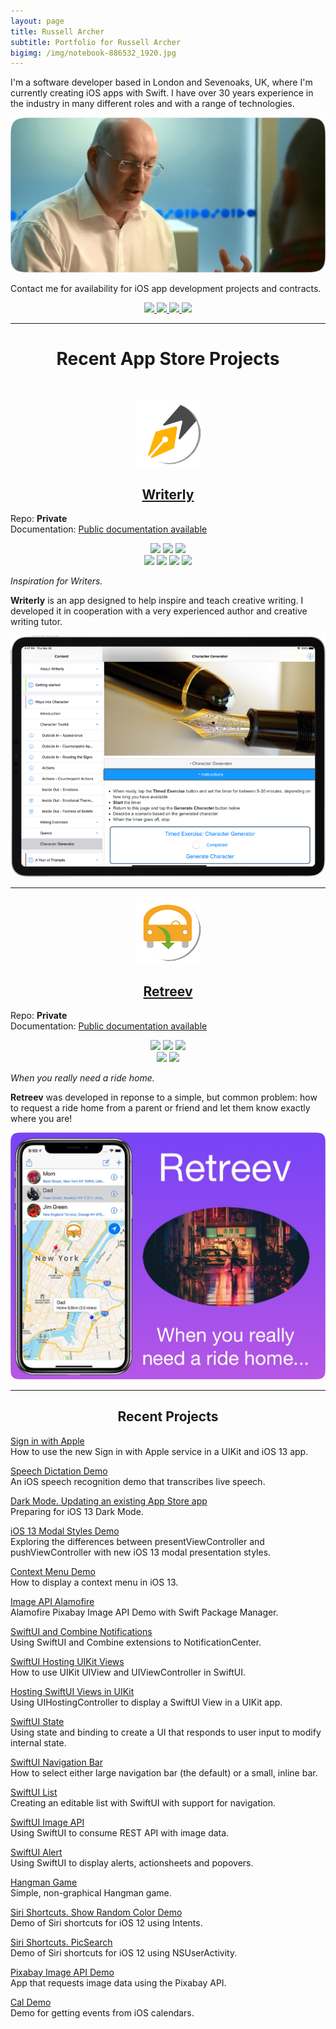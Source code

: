 ```yaml
---
layout: page
title: Russell Archer
subtitle: Portfolio for Russell Archer
bigimg: /img/notebook-886532_1920.jpg
---
```


I'm a software developer based in London and Sevenoaks, UK, where I'm currently creating iOS apps with Swift.
I have over 30 years experience in the industry in many different roles and with a range of technologies.

<p align="center">
    <img src="./img/designCons-2.png" />
</p>

Contact me for availability for iOS app development projects and contracts.

<p align="center">
	<a href="https://github.com/russell-archer">
		<img src="https://img.shields.io/static/v1?style=flat-square&logo=GitHub&label=GitHub&message=Russell%20Archer&color=lightgray">
	</a>
    <a href="https://twitter.com/Russell_Archer">
		<img src="https://img.shields.io/static/v1?style=flat-square&logo=Twitter&label=Twitter&message=Russell%20Archer&color=00ACEE">
	</a>
	<a href="mailto:russell.archer@mac.com">
		<img src="https://img.shields.io/static/v1?style=flat-square&logo=Apple&label=Email&message=Russell%20Archer&color=F76831">
	</a>
	<a href="./russell-archer-cv-short.pdf">
		<img src="https://img.shields.io/static/v1?style=flat-square&logo=Adobe-Acrobat-Reader&label=CV&message=PDF&color=green">
	</a>
</p>

<hr />
<h1 align="center">Recent App Store Projects</h1>
<p>&nbsp;</p>

<p align="center">
    <img src="./img/writerly-icon-rounded.png" />
</p>
<h2 align="center">
    <a href="https://russell-archer.github.io/Writerly/">Writerly</a>
</h2>

Repo: **Private**<br/>
Documentation: [Public documentation available](https://russell-archer.github.io/Writerly/)<br/>

<p align="center">
    <img src="https://img.shields.io/static/v1?style=flat-square&logo=Apple&label=Platform&message=iOS&color=green">
    <img src="https://img.shields.io/static/v1?style=flat-square&logo=Swift&label=Language&message=Swift&color=FA7343">
    <img src="https://img.shields.io/static/v1?style=flat-square&logo=Xcode&label=IDE&message=Xcode&color=1575F9"><br />
    <img src="https://img.shields.io/static/v1?style=flat-square&logo=Firebase&label=Analytics&message=Firebase&color=FFCA28">
    <img src="https://img.shields.io/static/v1?style=flat-square&logo=UIKit&label=Framework&message=UIKit&color=2396F3">
    <img src="https://img.shields.io/static/v1?label=Framework&message=StoreKit&color=1299F3">
    <img src="https://img.shields.io/static/v1?label=Framework&message=MapKit&color=F76831">
</p>

*Inspiration for Writers.*

**Writerly** is an app designed to help inspire and teach creative writing. I developed it in cooperation with a very experienced
author and creative writing tutor.

<p align="center">
    <img src="./img/writerly-ad1.png" />
</p>

<hr />

<p align="center">
    <img src="./img/retreev-icon-rounded.png" />
</p>
<h2 align="center">
    <a href="https://russell-archer.github.io/Retreev/">Retreev</a>
</h2>

Repo: **Private**<br/>
Documentation: [Public documentation available](https://russell-archer.github.io/Retreev/)<br/>

<p align="center">
    <img src="https://img.shields.io/static/v1?style=flat-square&logo=Apple&label=Platform&message=iOS&color=green">
    <img src="https://img.shields.io/static/v1?style=flat-square&logo=Swift&label=Language&message=Swift&color=FA7343">
    <img src="https://img.shields.io/static/v1?style=flat-square&logo=Xcode&label=IDE&message=Xcode&color=1575F9"><br />
    <img src="https://img.shields.io/static/v1?style=flat-square&logo=UIKit&label=Framework&message=UIKit&color=2396F3">
    <img src="https://img.shields.io/static/v1?label=Framework&message=MapKit&color=F76831">
</p>

*When you really need a ride home.*

**Retreev** was developed in reponse to a simple, but common problem: how to request a ride home from a parent or friend
and let them know exactly where you are!

<p align="center">
    <img src="./img/retreev-quote-big.jpg" />
</p>

<hr />
<h2 align="center">Recent Projects</h2>

[Sign in with Apple](https://github.com/russell-archer/AppleSignInDemo)<br/>
How to use the new Sign in with Apple service in a UIKit and iOS 13 app.

[Speech Dictation Demo](https://github.com/russell-archer/SpeechDictationDemo)<br/>
An iOS speech recognition demo that transcribes live speech.

[Dark Mode. Updating an existing App Store app](https://github.com/russell-archer/DarkModeDemo-UIKit)<br/>
Preparing for iOS 13 Dark Mode.

[iOS 13 Modal Styles Demo](https://github.com/russell-archer/ModalStylesDemo)<br/>
Exploring the differences between presentViewController and pushViewController with new iOS 13 modal presentation styles.

[Context Menu Demo](https://github.com/russell-archer/ContextMenuDemo)<br/>
How to display a context menu in iOS 13.

[Image API Alamofire](https://github.com/russell-archer/ImageApiAlamofire)<br/>
Alamofire Pixabay Image API Demo with Swift Package Manager.

[SwiftUI and Combine Notifications](https://github.com/russell-archer/SwiftUI-Combine-NotificationDemo)<br/>
Using SwiftUI and Combine extensions to NotificationCenter.

[SwiftUI Hosting UIKit Views](https://github.com/russell-archer/SwiftUI-SwiftUIHostingUIKit)<br/>
How to use UIKit UIView and UIViewController in SwiftUI.

[Hosting SwiftUI Views in UIKit](https://github.com/russell-archer/SwiftUI-UIKitHostingSwiftUI)<br/>
Using UIHostingController to display a SwiftUI View in a UIKit app.

[SwiftUI State](https://github.com/russell-archer/SwiftUI-StateDemo)<br/>
Using state and binding to create a UI that responds to user input to modify internal state.

[SwiftUI Navigation Bar](https://github.com/russell-archer/SwiftUI-NavBarDemo)<br/>
How to select either large navigation bar (the default) or a small, inline bar.

[SwiftUI List](https://github.com/russell-archer/SwiftUI-ListDemo)<br/>
Creating an editable list with SwiftUI with support for navigation.

[SwiftUI Image API](https://github.com/russell-archer/SwiftUI-ImageAPIDemo)<br/>
Using SwiftUI to consume REST API with image data.

[SwiftUI Alert](https://github.com/russell-archer/SwiftUI-AlertDemo)<br/>
Using SwiftUI to display alerts, actionsheets and popovers.

[Hangman Game](https://github.com/russell-archer/Hangman)<br/>
Simple, non-graphical Hangman game.

[Siri Shortcuts. Show Random Color Demo](https://github.com/russell-archer/ShowRandomColor)<br/>
Demo of Siri shortcuts for iOS 12 using Intents.

[Siri Shortcuts. PicSearch](https://github.com/russell-archer/PicSearch)<br/>
Demo of Siri shortcuts for iOS 12 using NSUserActivity.

[Pixabay Image API Demo](https://github.com/russell-archer/ImageApiDemo)<br/>
App that requests image data using the Pixabay API.

[Cal Demo](https://github.com/russell-archer/CalDemo)<br/>
Demo for getting events from iOS calendars.

